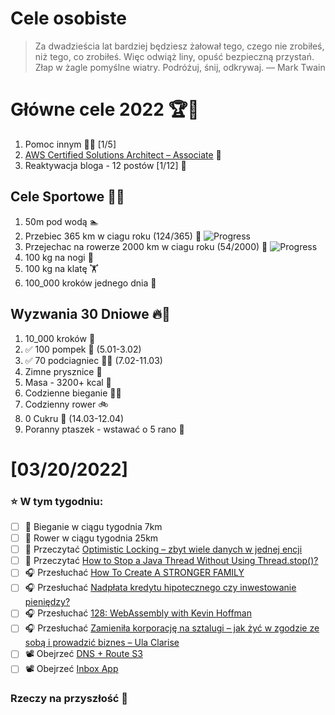 Cele osobiste
==============
> Za dwadzieścia lat bardziej będziesz żałował tego, czego nie zrobiłeś, niż tego, co zrobiłeś. Więc odwiąż liny, opuść bezpieczną przystań. Złap w żagle pomyślne wiatry. Podróżuj, śnij, odkrywaj.
> — Mark Twain

# Główne cele 2022 🏆🥇
1. Pomoc innym 🧚‍♂️ [1/5]
2. [AWS Certified Solutions Architect – Associate](https://aws.amazon.com/certification/certified-solutions-architect-associate/) 📜
3. Reaktywacja bloga - 12 postów [1/12] 📝

## Cele Sportowe 💪🥈
1. 50m pod wodą 🏊
2. Przebiec 365 km w ciagu roku (124/365) 🏃 ![Progress](https://progress-bar.dev/34/)
3. Przejechac na rowerze 2000 km w ciagu roku (54/2000) 🚴 ![Progress](https://progress-bar.dev/2/)
4. 100 kg na nogi 🦵
5. 100 kg na klatę 🏋️
6. 100_000 kroków jednego dnia 🚶

## Wyzwania 30 Dniowe 🔥🥉
1. 10_000 kroków 🦶
2. ✅ 100 pompek 🙇 (5.01-3.02)
3. ✅ 70 podciagniec 🏋️‍♂️ (7.02-11.03)
4. Zimne prysznice 🚿
5. Masa - 3200+ kcal 🍌
6. Codzienne bieganie 🏃‍♀️
7. Codzienny rower 🚲
8. 0 Cukru 🎂 (14.03-12.04)
9. Poranny ptaszek - wstawać o 5 rano 🌅

# [03/20/2022]
### ⭐ W tym tygodniu:
- [ ] 🏃 Bieganie w ciągu tygodnia 7km
- [ ] 🚴 Rower w ciągu tygodnia 25km
- [ ] 📗 Przeczytać [Optimistic Locking – zbyt wiele danych w jednej encji](https://devcezz.pl/2022/03/17/optimistic-locking-zbyt-wiele-danych-w-jednej-encji/)
- [ ] 📗 Przeczytać [How to Stop a Java Thread Without Using Thread.stop()?](https://4comprehension.com/how-to-stop-a-java-thread-without-using-thread-stop/)
- [ ] 🎧 Przesłuchać [How To Create A STRONGER FAMILY](https://effortlessenglishshow.com/how-to-create-a-stronger-family)
- [ ] 🎧 Przesłuchać [Nadpłata kredytu hipotecznego czy inwestowanie pieniędzy?](https://inwestomat.eu/nadplata-kredytu-hipotecznego-czy-inwestowanie-pieniedzy/)
- [ ] 🎧 Przesłuchać [128: WebAssembly with Kevin Hoffman](https://www.programmingthrowdown.com/2022/02/128-webassembly-with-kevin-hoffman.html)
- [ ] 🎧 Przesłuchać [Zamieniła korporację na sztalugi – jak żyć w zgodzie ze sobą i prowadzić biznes – Ula Clarise](https://zaprojektujswojezycie.pl/zamienila-korporacje-na-sztalugi-jak-zyc-w-zgodzie-ze-soba-i-prowadzic-biznes-ula-clarise/)
- [ ] 📽️ Obejrzeć [DNS + Route S3](https://www.youtube.com/watch?v=Ia-UEYYR44s&t=12109s)
- [ ] 📽️ Obejrzeć [Inbox App](https://www.youtube.com/watch?v=Tdo16MXXt1M&list=PLqq-6Pq4lTTak0b5DnJ-x85MWMPaTdl4A&index=5)

### Rzeczy na przyszłość 🏅
